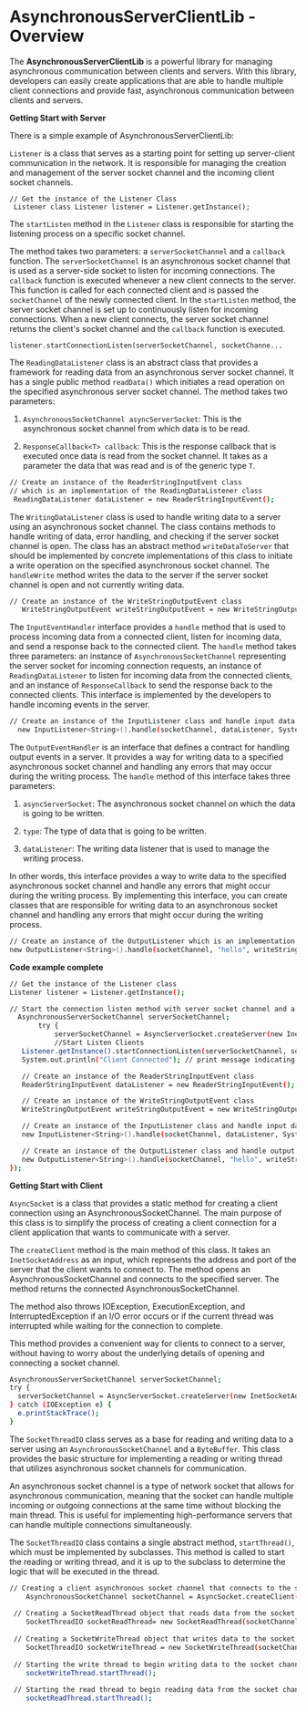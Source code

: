 # AsynchronousServerClientLib - Overview
The **AsynchronousServerClientLib** is a powerful library for managing asynchronous communication between clients and servers. With this library, developers can easily create applications that are able to handle multiple client connections and provide fast, asynchronous communication between clients and servers.

 **Getting Start with Server**

 There is a simple example of AsynchronousServerClientLib:


`Listener` is a class that serves as a starting point for setting up server-client communication in the network. It is responsible for managing the creation and management of the server socket channel and the incoming client socket channels.

    // Get the instance of the Listener Class
     Listener class Listener listener = Listener.getInstance();

The `startListen` method in the `Listener` class is responsible for starting the listening process on a specific socket channel.

The method takes two parameters: a `serverSocketChannel` and a `callback` function.
The `serverSocketChannel` is an asynchronous socket channel that is used as a server-side socket to listen for incoming connections.
The `callback` function is executed whenever a new client connects to the server. This function is called for each connected client and is passed the `socketChannel` of the newly connected client.
In the `startListen` method, the server socket channel is set up to continuously listen for incoming connections. When a new client connects, the server socket channel returns the client's socket channel and the `callback` function is executed.

    listener.startConnectionListen(serverSocketChannel, socketChanne...

The `ReadingDataListener` class is an abstract class that provides a framework for reading data from an asynchronous server socket channel. It has a single public method `readData()` which initiates a read operation on the specified asynchronous server socket channel. The method takes two parameters:

1.  `AsynchronousSocketChannel asyncServerSocket`: This is the asynchronous socket channel from which data is to be read.
    
2.  `ResponseCallback<T> callback`: This is the response callback that is executed once data is read from the socket channel. It takes as a parameter the data that was read and is of the generic type `T`.
   
   
```sh
// Create an instance of the ReaderStringInputEvent class 
// which is an implementation of the ReadingDataListener class
 ReadingDataListener dataListener = new ReaderStringInputEvent();
```

The `WritingDataListener` class is used to handle writing data to a server using an asynchronous socket channel. The class contains methods to handle writing of data, error handling, and checking if the server socket channel is open. The class has an abstract method `writeDataToServer` that should be implemented by concrete implementations of this class to initiate a write operation on the specified asynchronous socket channel. The `handleWrite` method writes the data to the server if the server socket channel is open and not currently writing data.
 ```sh
// Create an instance of the WriteStringOutputEvent class 
    WriteStringOutputEvent writeStringOutputEvent = new WriteStringOutputEvent();
 ```
   The `InputEventHandler` interface provides a `handle` method that is used to process incoming data from a connected client, listen for incoming data, and send a response back to the connected client. The `handle` method takes three parameters: an instance of `AsynchronousSocketChannel` representing the server socket for incoming connection requests, an instance of `ReadingDataListener` to listen for incoming data from the connected clients, and an instance of `ResponseCallback` to send the response back to the connected clients. This interface is implemented by the developers to handle incoming events in the server.
  ```sh
 // Create an instance of the InputListener class and handle input data 
    new InputListener<String>().handle(socketChannel, dataListener, System.out::println);
 ```

The `OutputEventHandler` is an interface that defines a contract for handling output events in a server. It provides a way for writing data to a specified asynchronous socket channel and handling any errors that may occur during the writing process. The `handle` method of this interface takes three parameters:

1.  `asyncServerSocket`: The asynchronous socket channel on which the data is going to be written.
    
2.  `type`: The type of data that is going to be written.
    
3.  `dataListener`: The writing data listener that is used to manage the writing process.
    

In other words, this interface provides a way to write data to the specified asynchronous socket channel and handle any errors that might occur during the writing process. By implementing this interface, you can create classes that are responsible for writing data to an asynchronous socket channel and handling any errors that might occur during the writing process.
 ```sh
// Create an instance of the OutputListener which is an implementation of OutputEventHandler class and handle output 
new OutputListener<String>().handle(socketChannel, "hello", writeStringOutputEvent);
 ```
**Code example complete**
 ```sh
// Get the instance of the Listener class
Listener listener = Listener.getInstance();

// Start the connection listen method with server socket channel and a lambda expression as a parameter
   AsynchronousServerSocketChannel serverSocketChannel;
        try {
            serverSocketChannel = AsyncServerSocket.createServer(new InetSocketAddress(8080));
            //Start Listen Clients
    Listener.getInstance().startConnectionListen(serverSocketChannel, socketChannel -> {
    System.out.println("Client Connected"); // print message indicating a client has connected

    // Create an instance of the ReaderStringInputEvent class
    ReaderStringInputEvent dataListener = new ReaderStringInputEvent();

    // Create an instance of the WriteStringOutputEvent class
    WriteStringOutputEvent writeStringOutputEvent = new WriteStringOutputEvent();

    // Create an instance of the InputListener class and handle input data
    new InputListener<String>().handle(socketChannel, dataListener, System.out::println);

    // Create an instance of the OutputListener class and handle output data
    new OutputListener<String>().handle(socketChannel, "hello", writeStringOutputEvent);
});
```

**Getting Start with Client**

`AsyncSocket` is a class that provides a static method for creating a client connection using an AsynchronousSocketChannel. The main purpose of this class is to simplify the process of creating a client connection for a client application that wants to communicate with a server.

The `createClient` method is the main method of this class. It takes an `InetSocketAddress` as an input, which represents the address and port of the server that the client wants to connect to. The method opens an AsynchronousSocketChannel and connects to the specified server. The method returns the connected AsynchronousSocketChannel.

The method also throws IOException, ExecutionException, and InterruptedException if an I/O error occurs or if the current thread was interrupted while waiting for the connection to complete.

This method provides a convenient way for clients to connect to a server, without having to worry about the underlying details of opening and connecting a socket channel.
```sh
AsynchronousServerSocketChannel serverSocketChannel;  
try {  
  serverSocketChannel = AsyncServerSocket.createServer(new InetSocketAddress(8080));  
} catch (IOException e) {  
  e.printStackTrace();  
}
```

The `SocketThreadIO` class serves as a base for reading and writing data to a server using an `AsynchronousSocketChannel` and a `ByteBuffer`. This class provides the basic structure for implementing a reading or writing thread that utilizes asynchronous socket channels for communication.

An asynchronous socket channel is a type of network socket that allows for asynchronous communication, meaning that the socket can handle multiple incoming or outgoing connections at the same time without blocking the main thread. This is useful for implementing high-performance servers that can handle multiple connections simultaneously.

The `SocketThreadIO` class contains a single abstract method, `startThread()`, which must be implemented by subclasses. This method is called to start the reading or writing thread, and it is up to the subclass to determine the logic that will be executed in the thread.

```sh
// Creating a client asynchronous socket channel that connects to the server at the specified host and port  
    AsynchronousSocketChannel socketChannel = AsyncSocket.createClient(new  InetSocketAddress("localhost",8080));
    
 // Creating a SocketReadThread object that reads data from the socket channel 
    SocketThreadIO socketReadThread= new SocketReadThread(socketChannel,1024); 
    
 // Creating a SocketWriteThread object that writes data to the socket channel  
    SocketThreadIO socketWriteThread = new SocketWriteThread(socketChannel,1024); 
    
 // Starting the write thread to begin writing data to the socket channel 
    socketWriteThread.startThread(); 
    
 // Starting the read thread to begin reading data from the socket channel 
    socketReadThread.startThread();
```
